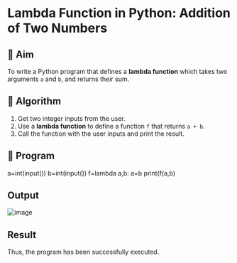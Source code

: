 # Lambda Function in Python: Addition of Two Numbers

## 🎯 Aim
To write a Python program that defines a **lambda function** which takes two arguments `a` and `b`, and returns their sum.

## 🧠 Algorithm
1. Get two integer inputs from the user.
2. Use a **lambda function** to define a function `f` that returns `a + b`.
3. Call the function with the user inputs and print the result.

## 🧾 Program

a=int(input())
b=int(input())
f=lambda a,b: a+b
print(f(a,b)

## Output
![image](https://github.com/user-attachments/assets/bd6396b3-01c1-46bb-9632-794ef872f13f)

## Result
Thus, the program has been successfully executed.
